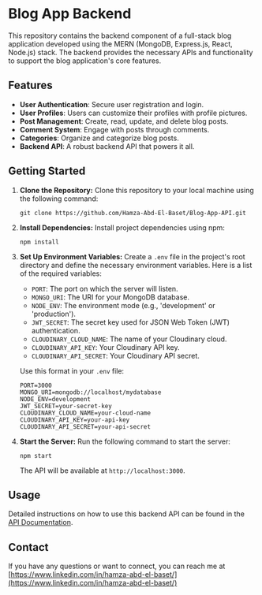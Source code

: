 # Blog App Backend

This repository contains the backend component of a full-stack blog application developed using the MERN (MongoDB, Express.js, React, Node.js) stack. The backend provides the necessary APIs and functionality to support the blog application's core features.

## Features

- **User Authentication**: Secure user registration and login.
- **User Profiles**: Users can customize their profiles with profile pictures.
- **Post Management**: Create, read, update, and delete blog posts.
- **Comment System**: Engage with posts through comments.
- **Categories**: Organize and categorize blog posts.
- **Backend API**: A robust backend API that powers it all.

## Getting Started

1. **Clone the Repository:** 
   Clone this repository to your local machine using the following command:

   ```shell
   git clone https://github.com/Hamza-Abd-El-Baset/Blog-App-API.git
   ```

2. **Install Dependencies:**
   Install project dependencies using npm:

   ```shell
   npm install
   ```

3. **Set Up Environment Variables:**
   Create a `.env` file in the project's root directory and define the necessary environment variables. Here is a list of the required variables:

   - `PORT`: The port on which the server will listen.
   - `MONGO_URI`: The URI for your MongoDB database.
   - `NODE_ENV`: The environment mode (e.g., 'development' or 'production').
   - `JWT_SECRET`: The secret key used for JSON Web Token (JWT) authentication.
   - `CLOUDINARY_CLOUD_NAME`: The name of your Cloudinary cloud.
   - `CLOUDINARY_API_KEY`: Your Cloudinary API key.
   - `CLOUDINARY_API_SECRET`: Your Cloudinary API secret.

   Use this format in your `.env` file:

   ```shell
   PORT=3000
   MONGO_URI=mongodb://localhost/mydatabase
   NODE_ENV=development
   JWT_SECRET=your-secret-key
   CLOUDINARY_CLOUD_NAME=your-cloud-name
   CLOUDINARY_API_KEY=your-api-key
   CLOUDINARY_API_SECRET=your-api-secret
   ```

4. **Start the Server:**
   Run the following command to start the server:

   ```shell
   npm start
   ```

   The API will be available at `http://localhost:3000`.

## Usage

Detailed instructions on how to use this backend API can be found in the [API Documentation](https://blog-app-api-ypu6.onrender.com/).

## Contact

If you have any questions or want to connect, you can reach me at [https://www.linkedin.com/in/hamza-abd-el-baset/](https://www.linkedin.com/in/hamza-abd-el-baset/)


